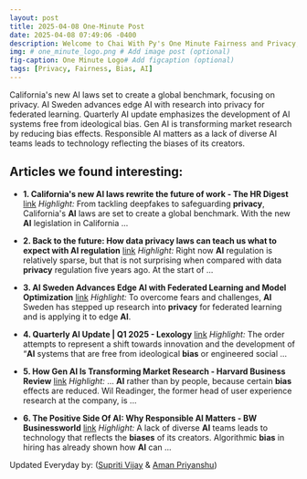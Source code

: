 ```yaml
---
layout: post
title: 2025-04-08 One-Minute Post
date: 2025-04-08 07:49:06 -0400
description: Welcome to Chai With Py's One Minute Fairness and Privacy, which aims to provide you the current happenings in the world of Fairness, Privacy, and AI.
img: # one_minute_logo.png # Add image post (optional)
fig-caption: One Minute Logo# Add figcaption (optional)
tags: [Privacy, Fairness, Bias, AI]
---
```


California's new AI laws set to create a global benchmark, focusing on privacy. AI Sweden advances edge AI with research into privacy for federated learning. Quarterly AI update emphasizes the development of AI systems free from ideological bias. Gen AI is transforming market research by reducing bias effects. Responsible AI matters as a lack of diverse AI teams leads to technology reflecting the biases of its creators.

## Articles we found interesting:

- **1. California&#39;s new <b>AI</b> laws rewrite the future of work - The HR Digest** [link](https://www.thehrdigest.com/californias-new-ai-laws-rewrite-the-future-of-work/)
_Highlight:_ From tackling deepfakes to safeguarding <b>privacy</b>, California&#39;s <b>AI</b> laws are set to create a global benchmark. With the new <b>AI</b> legislation in California&nbsp;...

- **2. Back to the future: How data <b>privacy</b> laws can teach us what to expect with <b>AI</b> regulation** [link](https://www.jdsupra.com/legalnews/back-to-the-future-how-data-privacy-5849403/)
_Highlight:_ Right now <b>AI</b> regulation is relatively sparse, but that is not surprising when compared with data <b>privacy</b> regulation five years ago. At the start of&nbsp;...

- **3. <b>AI</b> Sweden Advances Edge <b>AI</b> with Federated Learning and Model Optimization** [link](https://www.eetimes.eu/ai-sweden-advances-edge-ai-with-federated-learning-and-model-optimization/)
_Highlight:_ To overcome fears and challenges, <b>AI</b> Sweden has stepped up research into <b>privacy</b> for federated learning and is applying it to edge <b>AI</b>.

- **4. Quarterly <b>AI</b> Update | Q1 2025 - Lexology** [link](https://www.lexology.com/library/detail.aspx%3Fg%3D9e6c7ce0-57f1-40fe-a0d6-5a8974b89859)
_Highlight:_ The order attempts to represent a shift towards innovation and the development of “<b>AI</b> systems that are free from ideological <b>bias</b> or engineered social&nbsp;...

- **5. How Gen <b>AI</b> Is Transforming Market Research - Harvard Business Review** [link](https://hbr.org/2025/05/how-gen-ai-is-transforming-market-research)
_Highlight:_ ... <b>AI</b> rather than by people, because certain <b>bias</b> effects are reduced. Wil Readinger, the former head of user experience research at the company, is&nbsp;...

- **6. The Positive Side Of <b>AI</b>: Why Responsible <b>AI</b> Matters - BW Businessworld** [link](https://www.businessworld.in/article/the-positive-side-of-ai-why-responsible-ai-matters-552914)
_Highlight:_ A lack of diverse <b>AI</b> teams leads to technology that reflects the <b>biases</b> of its creators. Algorithmic <b>bias</b> in hiring has already shown how <b>AI</b> can&nbsp;...


Updated Everyday by: (<a href="https://supritivijay.github.io/">Supriti Vijay</a> & <a href="https://amanpriyanshu.github.io/">Aman Priyanshu</a>)
